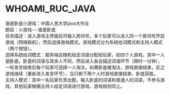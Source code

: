 # WHOAMI_RUC_JAVA
谁是卧底小游戏：中国人民大学java大作业<br>
题目：小游戏---谁是卧底<br>
任务描述：进入游戏主界面后可输入房间号，多个玩家可以进入同一个房间号开启游戏（网络联机），然后选择游戏模式。游戏模式分为系统给词模式和主持人模式（两个按钮）。<br>
选择系统给词模式：服务端会随机给定词语分配给玩家，如四个人游戏，其中一人是卧底，卧底的词语与其余人不同，然后进入各自描述词语环节（限时一分钟），一轮发言结束后每个玩家可选择一人淘汰，如果卧底被淘汰，游戏直接结束，反之游戏继续（重新进入发言环节），当只剩下两个人时游戏直接结束，卧底获胜。<br>
主持人模式：其中一名玩家负责出题，输入卧底的词语和普通人的词语，不参与游戏，其他玩家根据主持人给定词语进行游戏，游戏规则同上。
